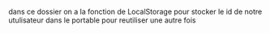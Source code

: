 dans ce dossier on a la fonction de LocalStorage pour stocker le id de notre utulisateur dans le portable pour reutiliser une autre fois